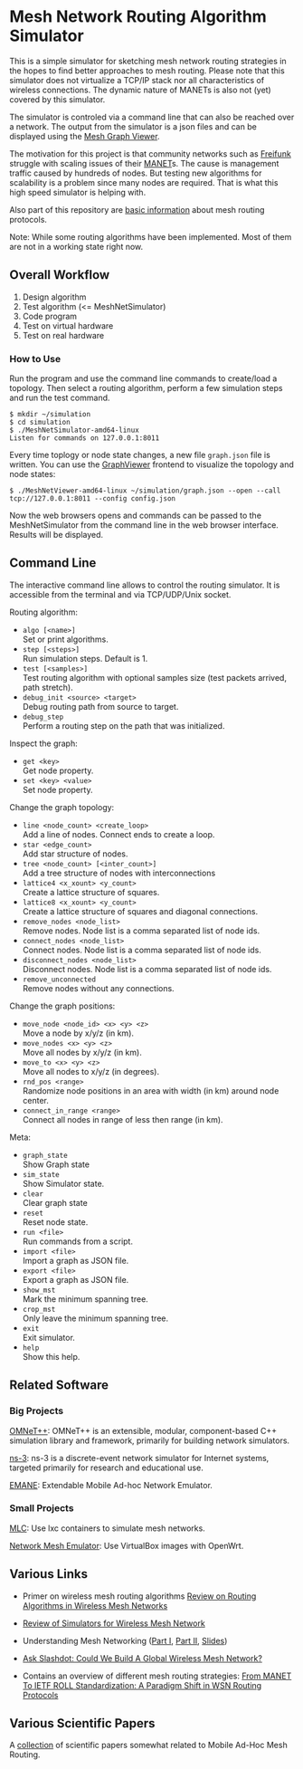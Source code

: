 # Mesh Network Routing Algorithm Simulator

This is a simple simulator for sketching mesh network routing strategies in the hopes to find better approaches to mesh routing. Please note that this simulator does not virtualize a TCP/IP stack nor all characteristics of wireless connections. The dynamic nature of MANETs is also not (yet) covered by this simulator.

The simulator is controled via a command line that can also be reached over a network. The output from the simulator is a json files and can be displayed using the [Mesh Graph Viewer](https://github.com/mwarning/MeshGraphViewer/).

The motivation for this project is that community networks such as [Freifunk](https://freifunk.net) struggle with scaling issues of their [MANET](https://en.wikipedia.org/wiki/Mobile_ad_hoc_network)s. The cause is management traffic caused by hundreds of nodes. But testing new algorithms for scalability is a problem since many nodes are required. That is what this high speed simulator is helping with.

Also part of this repository are [basic information](docs/about_mesh_networking.md) about mesh routing protocols.

Note: While some routing algorithms have been implemented. Most of them are not in a working state right now.

## Overall Workflow

1. Design algorithm
2. Test algorithm (<= MeshNetSimulator)
3. Code program
4. Test on virtual hardware
5. Test on real hardware

### How to Use

Run the program and use the command line commands to create/load a topology. Then select a routing algorithm, perform a few simulation steps and run the test command.

```
$ mkdir ~/simulation
$ cd simulation
$ ./MeshNetSimulator-amd64-linux
Listen for commands on 127.0.0.1:8011
```

Every time toplogy or node state changes, a new file `graph.json` file is written. You can use the [GraphViewer](https://github.com/mwarning/GraphViewer) frontend to visualize the topology and node states:

```
$ ./MeshNetViewer-amd64-linux ~/simulation/graph.json --open --call tcp://127.0.0.1:8011 --config config.json
```

Now the web browsers opens and commands can be passed to the MeshNetSimulator from the command line in the web browser interface. Results will be displayed.

## Command Line

The interactive command line allows to control the routing simulator. It is accessible from the terminal and via TCP/UDP/Unix socket.

Routing algorithm:

- `algo [<name>]`  
  Set or print algorithms.
- `step [<steps>]`  
  Run simulation steps. Default is 1.
- `test [<samples>]`  
  Test routing algorithm with optional samples size (test packets arrived, path stretch).
- `debug_init <source> <target>`  
  Debug routing path from source to target.
- `debug_step`  
  Perform a routing step on the path that was initialized.

Inspect the graph:

- `get <key>`  
  Get node property.
- `set <key> <value>`  
  Set node property.

Change the graph topology:

- `line <node_count> <create_loop>`  
  Add a line of nodes. Connect ends to create a loop.
- `star <edge_count>`    
  Add star structure of nodes.
- `tree <node_count> [<inter_count>]`  
  Add a tree structure of nodes with interconnections
- `lattice4 <x_xount> <y_count>`  
  Create a lattice structure of squares.
- `lattice8 <x_xount> <y_count>`  
  Create a lattice structure of squares and diagonal connections.
- `remove_nodes <node_list>`  
  Remove nodes. Node list is a comma separated list of node ids.
- `connect_nodes <node_list>`  
  Connect nodes. Node list is a comma separated list of node ids.
- `disconnect_nodes <node_list>`  
  Disconnect nodes. Node list is a comma separated list of node ids.
- `remove_unconnected`  
  Remove nodes without any connections.

Change the graph positions:

- `move_node <node_id> <x> <y> <z>`  
  Move a node by x/y/z (in km).
- `move_nodes <x> <y> <z>`  
  Move all nodes by x/y/z (in km).
- `move_to <x> <y> <z>`  
  Move all nodes to x/y/z (in degrees).
- `rnd_pos <range>`  
  Randomize node positions in an area with width (in km) around node center.
- `connect_in_range <range>`  
  Connect all nodes in range of less then range (in km).

Meta:
- `graph_state`  
  Show Graph state
- `sim_state`  
  Show Simulator state.
- `clear`  
  Clear graph state
- `reset`  
  Reset node state.
- `run <file>`  
  Run commands from a script.
- `import <file>`  
  Import a graph as JSON file.
- `export <file>`  
  Export a graph as JSON file.
- `show_mst`  
  Mark the minimum spanning tree.
- `crop_mst`  
  Only leave the minimum spanning tree.
- `exit`  
  Exit simulator.
- `help`  
  Show this help.

## Related Software

### Big Projects

[OMNeT++](https://www.omnetpp.org/): OMNeT++ is an extensible, modular, component-based C++ simulation library and framework, primarily for building network simulators.

[ns-3](https://www.nsnam.org/): ns-3 is a discrete-event network simulator for Internet systems, targeted primarily for research and educational use. 

[EMANE](https://github.com/adjacentlink/emane): Extendable Mobile Ad-hoc Network Emulator.

### Small Projects

[MLC](https://github.com/axn/mlc): Use lxc containers to simulate mesh networks.

[Network Mesh Emulator](https://github.com/dbritos/Network-mesh-emulator): Use VirtualBox images with OpenWrt.

## Various Links

- Primer on wireless mesh routing algorithms [Review on Routing Algorithms in Wireless Mesh Networks](http://www.ijcst.org/Volume3/Issue5/p15_3_5.pdf)

- [Review of Simulators for Wireless Mesh Network](http://dlibra.itl.waw.pl/dlibra-webapp/Content/1800/ISSN_1509-4553_3_2014_82.pdf)

- Understanding Mesh Networking ([Part I](https://inthemesh.com/archive/understanding-mesh-networking-part-i/), [Part II](https://inthemesh.com/archive/understanding-mesh-networking-part-ii/), [Slides](https://www.dropbox.com/s/wqksd8dmykev8x7/))

- [Ask Slashdot: Could We Build A Global Wireless Mesh Network?](https://ask.slashdot.org/story/17/04/29/2134234/ask-slashdot-could-we-build-a-global-wireless-mesh-network)

- Contains an overview of different mesh routing strategies: [From MANET To IETF ROLL Standardization: A Paradigm Shift in WSN Routing Protocols](http://www.cttc.es/publication/from-manet-to-ietf-roll-standardization-a-paradigm-shift-in-wsn-routing-protocols/)

## Various Scientific Papers

A [collection](docs/papers.md) of scientific papers somewhat related to Mobile Ad-Hoc Mesh Routing.
